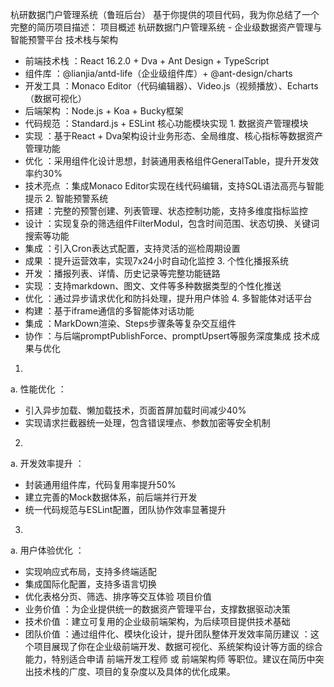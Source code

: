 杭研数据门户管理系统（鲁班后台）
基于你提供的项目代码，我为你总结了一个完整的简历项目描述：
项目概述
杭研数据门户管理系统 - 企业级数据资产管理与智能预警平台
技术栈与架构
- 前端技术栈 ：React 16.2.0 + Dva + Ant Design + TypeScript
- 组件库 ：@lianjia/antd-life（企业级组件库）+ @ant-design/charts
- 开发工具 ：Monaco Editor（代码编辑器）、Video.js（视频播放）、Echarts（数据可视化）
- 后端架构 ：Node.js + Koa + Bucky框架
- 代码规范 ：Standard.js + ESLint
核心功能模块实现 1. 数据资产管理模块
- 实现 ：基于React + Dva架构设计业务形态、全局维度、核心指标等数据资产管理功能
- 优化 ：采用组件化设计思想，封装通用表格组件GeneralTable，提升开发效率约30%
- 技术亮点 ：集成Monaco Editor实现在线代码编辑，支持SQL语法高亮与智能提示 2. 智能预警系统
- 搭建 ：完整的预警创建、列表管理、状态控制功能，支持多维度指标监控
- 设计 ：实现复杂的筛选组件FilterModul，包含时间范围、状态切换、关键词搜索等功能
- 集成 ：引入Cron表达式配置，支持灵活的巡检周期设置
- 成果 ：提升运营效率，实现7x24小时自动化监控 3. 个性化播报系统
- 开发 ：播报列表、详情、历史记录等完整功能链路
- 实现 ：支持markdown、图文、文件等多种数据类型的个性化推送
- 优化 ：通过异步请求优化和防抖处理，提升用户体验 4. 多智能体对话平台
- 构建 ：基于iframe通信的多智能体对话功能
- 集成 ：MarkDown渲染、Steps步骤条等复杂交互组件
- 协作 ：与后端promptPublishForce、promptUpsert等服务深度集成
技术成果与优化
1.
a.
性能优化 ：
- 引入异步加载、懒加载技术，页面首屏加载时间减少40%
- 实现请求拦截器统一处理，包含错误埋点、参数加密等安全机制
2.
a.
开发效率提升 ：
- 封装通用组件库，代码复用率提升50%
- 建立完善的Mock数据体系，前后端并行开发
- 统一代码规范与ESLint配置，团队协作效率显著提升
3.
a.
用户体验优化 ：
- 实现响应式布局，支持多终端适配
- 集成国际化配置，支持多语言切换
- 优化表格分页、筛选、排序等交互体验
项目价值
- 业务价值 ：为企业提供统一的数据资产管理平台，支撑数据驱动决策
- 技术价值 ：建立可复用的企业级前端架构，为后续项目提供技术基础
- 团队价值 ：通过组件化、模块化设计，提升团队整体开发效率简历建议 ：这个项目展现了你在企业级前端开发、数据可视化、系统架构设计等方面的综合能力，特别适合申请 前端开发工程师 或 前端架构师 等职位。建议在简历中突出技术栈的广度、项目的复杂度以及具体的优化成果。